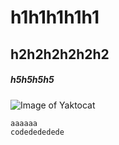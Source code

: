# h1h1h1h1h1
## h2h2h2h2h2h2
##### h5h5h5h5

![Image of Yaktocat](https://octodex.github.com/images/yaktocat.png)

```
aaaaaa
codedededede
```
